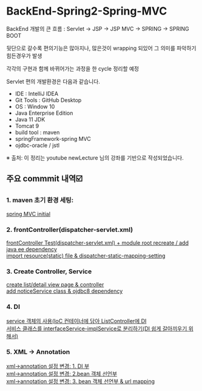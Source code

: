 # BackEnd-Spring2-Spring-MVC

BackEnd 개발의 큰 흐름 : Servlet -> JSP -> JSP MVC -> SPRING -> SPRING BOOT

뒷단으로 갈수록 편의기능은 많아지나, 많은것이 wrapping 되있어 그 의미를 파악하기 힘든경우가 발생

각각의 구현과 함께 바뀌어가는 과정을 한 cycle 정리할 예정

Servlet 편의 개발환경은 다음과 같습니다. 
* IDE : IntelliJ IDEA
* Git Tools : GitHub Desktop
* OS : Window 10
* Java Enterprise Edition 
* Java 11 JDK
* Tomcat 9
* build tool : maven
* springFramework-spring MVC
* ojdbc-oracle / jstl

※ 출처: 이 정리는 youtube newLecture 님의 강좌를 기반으로 작성되었습니다.

## 주요 commmit 내역☑️
### 1. maven 초기 환경 세팅:   
[spring MVC initial](https://github.com/mangozzelli/BackEnd-Spring2-Spring-MVC/commit/d5943a4ae09d1559ad62111480d41cbaa740a0e8)  
  
### 2. frontController(dispatcher-servlet.xml) 
[frontController Test(dispatcher-servlet.xml) + module root recreate / add java ee dependency](https://github.com/mangozzelli/BackEnd-Spring2-Spring-MVC/commit/405c8449ffb31bf06a3b3b8f8a21828f276d4f30)  
[import resource(static) file & dispatcher-static-mapping-setting](https://github.com/mangozzelli/BackEnd-Spring2-Spring-MVC/commit/bdec7635b05d15c2380888b575e9ce2459624dde)  
  
### 3. Create Controller, Service  
[create list/detail view page & controller](https://github.com/mangozzelli/BackEnd-Spring2-Spring-MVC/commit/c4569fe332dc7e9658ee5ad6bfb3f74740fed39e)  
[add noticeService class & ojdbc8 dependency](https://github.com/mangozzelli/BackEnd-Spring2-Spring-MVC/commit/7f48934eccfccbbe998b73e821aa945585c850fa)  
  
### 4. DI  
[service 객체의 사용(IoC 컨테이너에 담아 ListController에 DI](https://github.com/mangozzelli/BackEnd-Spring2-Spring-MVC/commit/7417c5307ccb9eac702bbfee1a136a2eb25f0a92)  
[서비스 클래스를 interfaceService-implService로 분리하기(DI 쉽게 갈아끼우기 위해서)](https://github.com/mangozzelli/BackEnd-Spring2-Spring-MVC/commit/ab98404b992dd9321d08d6bad56ba3aca07463d9)  
  
### 5. XML -> Annotation
[xml->annotation 설정 변경: 1. DI 부](https://github.com/mangozzelli/BackEnd-Spring2-Spring-MVC/commit/4886c45fe119b0bc0bafd078b6f8cb672cf092df)  
[xml->annotation 설정 변경: 2.bean 객체 선언부](https://github.com/mangozzelli/BackEnd-Spring2-Spring-MVC/commit/0b1790464cbac8668b2809183db7f4194ae30158)  
[xml->annotation 설정 변경: 3. bean 객체 선언부 & url mapping](https://github.com/mangozzelli/BackEnd-Spring2-Spring-MVC/commit/90baaf464d0712b7d725b784775a98d274441e65)  
 

